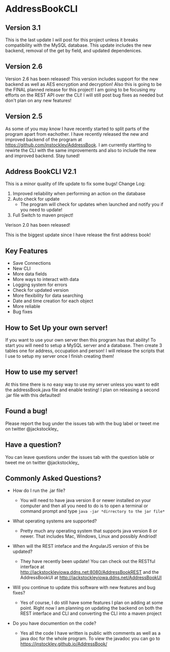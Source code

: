 # AddressBookCLI

## Version 3.1
This is the last update I will post for this project unless it breaks compatibility with the MySQL database. This update includes the new backend, removal of the get by field, and updated dependenices.

## Version 2.6
Version 2.6 has been released! This version includes support for the new backend as well as AES encryption and decryption! Also this is going to be the FINAL planned release for this project! I am going to be focusing my efforts on the REST API over the CLI! I will still post bug fixes as needed but don't plan on any new features!

## Version 2.5
As some of you may know I have recently started to split parts of the program apart from eachother. I have recently released the new and improved backend of the program at https://github.com/jnstockley/AddressBook. I am currently startting to rewirte the CLI with the same improvements and also to include the new and improved backend. Stay tuned!

## Address BookCLI V2.1
This is a minor quality of life update to fix some bugs! Change Log:

1. Improved reliability when performing an action on the database
2. Auto check for update
      - The program will check for updates when launched and notify you if you need to update!
3. Full Switch to maven project!

Verison 2.0 has been released!

This is the biggest update since I have release the first address book!

## Key Features
 - Save Connections
 - New CLI
 - More data fields
 - More ways to interact with data
 - Logging system for errors
 - Check for updated version
 - More flexibility for data searching
 - Date and time creation for each object
 - More reliable
 - Bug fixes
 
 ## How to Set Up your own server!
  If you want to use your own server then this program has that ability!
  To start you will need to setup a MySQL server and a database.
  Then create 3 tables one for address, occupation and person!
  I will release the scripts that I use to setup my server once I finish creating them!
  
 ## How to use my server!
  At this time there is no easy way to use my server unless you want to edit the addressBook.java file and enable testing!
  I plan on releasing a second .jar file with this defaulted!
  
 ## Found a bug!
  Please report the bug under the issues tab with the bug label or tweet me on twitter @jackstockley_
 
 ## Have a question?
  You can leave questions under the issues tab with the question lable or tweet me on twitter @jackstockley_
  
 ## Commonly Asked Questions?
  - How do I run the .jar file?
    - You will need to have java version 8 or newer installed on your computer and then all you need to do is to open a terminal or command prompt and type `java -jar *dirrectory to the jar file*`
 
 - What operating systems are supported?
   - Pretty much any operating system that supports java version 8 or newer. That includes Mac, Windows, Linux and possibly Andriod!
   
- When will the REST inteface and the AngularJS version of this be updated?
  - They have recently been update! You can check out the RESTful interface at http://jackstockleyiowa.ddns.net:8080/AddressBookREST and the AddressBookUI at http://jackstockleyiowa.ddns.net/AddressBookUI
  
- Will you continue to update this software with new features and bug fixes?
  - Yes of course, I do still have some features I plan on adding at some point. Right now I am planning on updating the backend on both the REST interface and CLI and converting the CLI into a maven project
  
- Do you have documention on the code?
  - Yes all the code I have written is public with comments as well as a java doc for the whole program. To view the javadoc you can go to https://jnstockley.github.io/AddressBook/
